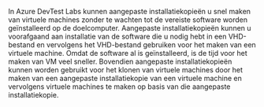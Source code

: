 In Azure DevTest Labs kunnen aangepaste installatiekopieën u snel maken van virtuele machines zonder te wachten tot de vereiste software worden geïnstalleerd op de doelcomputer. Aangepaste installatiekopieën kunnen u voorafgaand aan installatie van de software die u nodig hebt in een VHD-bestand en vervolgens het VHD-bestand gebruiken voor het maken van een virtuele machine. Omdat de software al is geïnstalleerd, is de tijd voor het maken van VM veel sneller. Bovendien aangepaste installatiekopieën kunnen worden gebruikt voor het klonen van virtuele machines door het maken van een aangepaste installatiekopie van een virtuele machine en vervolgens virtuele machines te maken op basis van die aangepaste installatiekopie.
